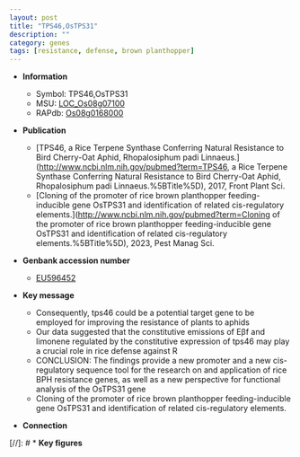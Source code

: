 ```yaml
---
layout: post
title: "TPS46,OsTPS31"
description: ""
category: genes
tags: [resistance, defense, brown planthopper]
---
```


* **Information**  
    + Symbol: TPS46,OsTPS31  
    + MSU: [LOC_Os08g07100](http://rice.uga.edu/cgi-bin/ORF_infopage.cgi?orf=LOC_Os08g07100)  
    + RAPdb: [Os08g0168000](http://rapdb.dna.affrc.go.jp/viewer/gbrowse_details/irgsp1?name=Os08g0168000)  

* **Publication**  
    + [TPS46, a Rice Terpene Synthase Conferring Natural Resistance to Bird Cherry-Oat Aphid, Rhopalosiphum padi Linnaeus.](http://www.ncbi.nlm.nih.gov/pubmed?term=TPS46, a Rice Terpene Synthase Conferring Natural Resistance to Bird Cherry-Oat Aphid, Rhopalosiphum padi Linnaeus.%5BTitle%5D), 2017, Front Plant Sci.
    + [Cloning of the promoter of rice brown planthopper feeding-inducible gene OsTPS31 and identification of related cis-regulatory elements.](http://www.ncbi.nlm.nih.gov/pubmed?term=Cloning of the promoter of rice brown planthopper feeding-inducible gene OsTPS31 and identification of related cis-regulatory elements.%5BTitle%5D), 2023, Pest Manag Sci.

* **Genbank accession number**  
    + [EU596452](http://www.ncbi.nlm.nih.gov/nuccore/EU596452)

* **Key message**  
    + Consequently, tps46 could be a potential target gene to be employed for improving the resistance of plants to aphids
    + Our data suggested that the constitutive emissions of Eβf and limonene regulated by the constitutive expression of tps46 may play a crucial role in rice defense against R
    + CONCLUSION: The findings provide a new promoter and a new cis-regulatory sequence tool for the research on and application of rice BPH resistance genes, as well as a new perspective for functional analysis of the OsTPS31 gene
    + Cloning of the promoter of rice brown planthopper feeding-inducible gene OsTPS31 and identification of related cis-regulatory elements.

* **Connection**  

[//]: # * **Key figures**  


